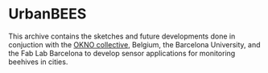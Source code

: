 UrbanBEES
=========

This archive contains the sketches and future developments done in conjuction with the [OKNO collective][okno], Belgium, the Barcelona University, and the Fab Lab Barcelona to develop sensor applications for monitoring beehives in cities.

[okno]: http://okno.be/  "OKNO"
